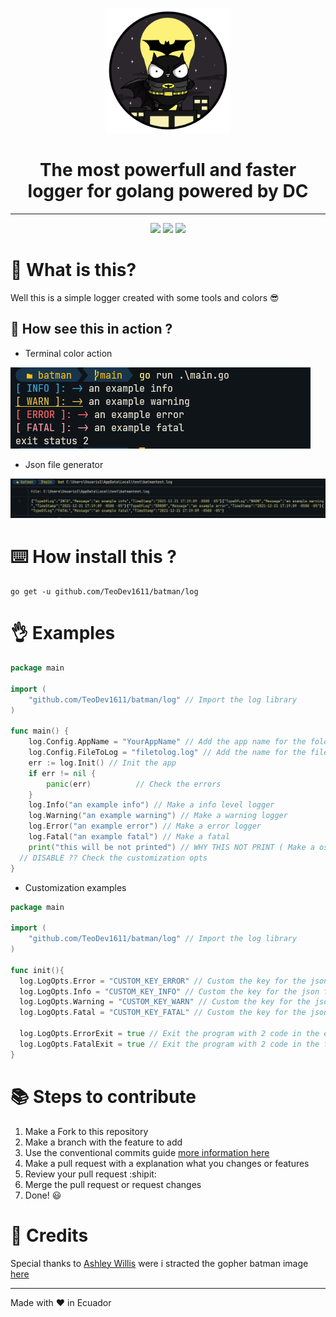<div align="center">
  <p>
    <img width="200" src="./docs/batman.png">
  </p>
  <h1>The most powerfull and faster logger for golang powered by DC</h1>
  <hr>
  <img src="https://img.shields.io/github/license/teodev1611/batman?style=flat-square">
  <img src="https://img.shields.io/github/stars/teodev1611/batman?style=social">
  <img src="https://img.shields.io/github/go-mod/go-version/teodev1611/batman/main?filename=go.mod">
</div>

# :thinking: What is this?

Well this is a simple logger created with some tools and colors :sunglasses:

## :eyes: How see this in action ?

- Terminal color action

![Terminal Usage](./docs/terminal_image.png)

- Json file generator

![Json Image](./docs/json_image.png)

# :keyboard: How install this ?

```
go get -u github.com/TeoDev1611/batman/log
```

# :ok_hand: Examples

```go
package main

import (
	"github.com/TeoDev1611/batman/log" // Import the log library
)

func main() {
	log.Config.AppName = "YourAppName" // Add the app name for the folder to create the logs
	log.Config.FileToLog = "filetolog.log" // Add the name for the file to write the logs ( JSON FORMAT )
	err := log.Init() // Init the app
	if err != nil {
		panic(err)          // Check the errors
	}
	log.Info("an example info") // Make a info level logger
	log.Warning("an example warning") // Make a warning logger
	log.Error("an example error") // Make a error logger
	log.Fatal("an example fatal") // Make a fatal
	print("this will be not printed") // WHY THIS NOT PRINT ( Make a os exit status 2 for the fatal)
  // DISABLE ?? Check the customization opts
}
```

- Customization examples

```go
package main

import (
	"github.com/TeoDev1611/batman/log" // Import the log library
)

func init(){
  log.LogOpts.Error = "CUSTOM_KEY_ERROR" // Custom the key for the json file in the error level DEFAULT: ERROR
  log.LogOpts.Info = "CUSTOM_KEY_INFO" // Custom the key for the json file in the info level DEFAULT: INFO
  log.LogOpts.Warning = "CUSTOM_KEY_WARN" // Custom the key for the json file in the warn level DEFAULT: WARN
  log.LogOpts.Fatal = "CUSTOM_KEY_FATAL" // Custom the key for the json file in the fatal level DEFAULT: FATAL

  log.LogOpts.ErrorExit = true // Exit the program with 2 code in the error logs DEFAULT: false
  log.LogOpts.FatalExit = true // Exit the program with 2 code in the fatal logs DEFAULT: true
}
```

# :books: Steps to contribute

1. Make a Fork to this repository
2. Make a branch with the feature to add
3. Use the conventional commits guide [more information here](https://www.conventionalcommits.org/en/v1.0.0/)
4. Make a pull request with a explanation what you changes or features
5. Review your pull request :shipit:
6. Merge the pull request or request changes
7. Done! :smiley:

# :mega: Credits

Special thanks to [Ashley Willis](https://twitter.com/ashleymcnamara) were i stracted the gopher batman image [here](https://twitter.com/ashleymcnamara/status/879796984491540480/photo/2)

---

Made with :heart: in Ecuador
